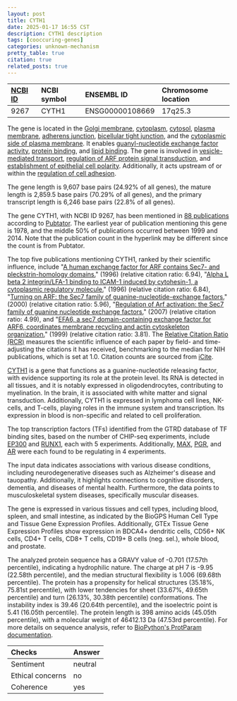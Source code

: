 ```yaml
---
layout: post
title: CYTH1
date: 2025-01-17 16:55 CST
description: CYTH1 description
tags: [cooccuring-genes]
categories: unknown-mechanism
pretty_table: true
citation: true
related_posts: true
---
```




| [NCBI ID](https://www.ncbi.nlm.nih.gov/gene/9267) | NCBI symbol | ENSEMBL ID | Chromosome location |
| :-------- | :------- | :-------- | :------- |
| 9267  | CYTH1 | ENSG00000108669 | 17q25.3 |



The gene is located in the [Golgi membrane](https://amigo.geneontology.org/amigo/term/GO:0000139), [cytoplasm](https://amigo.geneontology.org/amigo/term/GO:0005737), [cytosol](https://amigo.geneontology.org/amigo/term/GO:0005829), [plasma membrane](https://amigo.geneontology.org/amigo/term/GO:0005886), [adherens junction](https://amigo.geneontology.org/amigo/term/GO:0005912), [bicellular tight junction](https://amigo.geneontology.org/amigo/term/GO:0005923), and the [cytoplasmic side of plasma membrane](https://amigo.geneontology.org/amigo/term/GO:0009898). It enables [guanyl-nucleotide exchange factor activity](https://amigo.geneontology.org/amigo/term/GO:0005085), [protein binding](https://amigo.geneontology.org/amigo/term/GO:0005515), and [lipid binding](https://amigo.geneontology.org/amigo/term/GO:0008289). The gene is involved in [vesicle-mediated transport](https://amigo.geneontology.org/amigo/term/GO:0016192), [regulation of ARF protein signal transduction](https://amigo.geneontology.org/amigo/term/GO:0032012), and [establishment of epithelial cell polarity](https://amigo.geneontology.org/amigo/term/GO:0090162). Additionally, it acts upstream of or within the [regulation of cell adhesion](https://amigo.geneontology.org/amigo/term/GO:0030155).


The gene length is 9,607 base pairs (24.92% of all genes), the mature length is 2,859.5 base pairs (70.29% of all genes), and the primary transcript length is 6,246 base pairs (22.8% of all genes).


The gene CYTH1, with NCBI ID 9267, has been mentioned in [88 publications](https://pubmed.ncbi.nlm.nih.gov/?term=%22CYTH1%22) according to [Pubtator](https://academic.oup.com/nar/article/47/W1/W587/5494727). The earliest year of publication mentioning this gene is 1978, and the middle 50% of publications occurred between 1999 and 2014. Note that the publication count in the hyperlink may be different since the count is from Pubtator.


The top five publications mentioning CYTH1, ranked by their scientific influence, include "[A human exchange factor for ARF contains Sec7- and pleckstrin-homology domains.](https://pubmed.ncbi.nlm.nih.gov/8945478)" (1996) (relative citation ratio: 6.94), "[Alpha L beta 2 integrin/LFA-1 binding to ICAM-1 induced by cytohesin-1, a cytoplasmic regulatory molecule.](https://pubmed.ncbi.nlm.nih.gov/8706128)" (1996) (relative citation ratio: 6.84), "[Turning on ARF: the Sec7 family of guanine-nucleotide-exchange factors.](https://pubmed.ncbi.nlm.nih.gov/10652516)" (2000) (relative citation ratio: 5.96), "[Regulation of Arf activation: the Sec7 family of guanine nucleotide exchange factors.](https://pubmed.ncbi.nlm.nih.gov/17850229)" (2007) (relative citation ratio: 4.99), and "[EFA6, a sec7 domain-containing exchange factor for ARF6, coordinates membrane recycling and actin cytoskeleton organization.](https://pubmed.ncbi.nlm.nih.gov/10075920)" (1999) (relative citation ratio: 3.81). The [Relative Citation Ratio (RCR)](https://journals.plos.org/plosbiology/article?id=10.1371/journal.pbio.1002541) measures the scientific influence of each paper by field- and time-adjusting the citations it has received, benchmarking to the median for NIH publications, which is set at 1.0. Citation counts are sourced from [iCite](https://icite.od.nih.gov).


[CYTH1](https://www.proteinatlas.org/ENSG00000108669-CYTH1) is a gene that functions as a guanine-nucleotide releasing factor, with evidence supporting its role at the protein level. Its RNA is detected in all tissues, and it is notably expressed in oligodendrocytes, contributing to myelination. In the brain, it is associated with white matter and signal transduction. Additionally, CYTH1 is expressed in lymphoma cell lines, NK-cells, and T-cells, playing roles in the immune system and transcription. Its expression in blood is non-specific and related to cell proliferation.


The top transcription factors (TFs) identified from the GTRD database of TF binding sites, based on the number of CHIP-seq experiments, include [EP300](https://www.ncbi.nlm.nih.gov/gene/2033) and [RUNX1](https://www.ncbi.nlm.nih.gov/gene/861), each with 5 experiments. Additionally, [MAX](https://www.ncbi.nlm.nih.gov/gene/4149), [PGR](https://www.ncbi.nlm.nih.gov/gene/5241), and [AR](https://www.ncbi.nlm.nih.gov/gene/367) were each found to be regulating in 4 experiments.



The input data indicates associations with various disease conditions, including neurodegenerative diseases such as Alzheimer's disease and tauopathy. Additionally, it highlights connections to cognitive disorders, dementia, and diseases of mental health. Furthermore, the data points to musculoskeletal system diseases, specifically muscular diseases.



The gene is expressed in various tissues and cell types, including blood, spleen, and small intestine, as indicated by the BioGPS Human Cell Type and Tissue Gene Expression Profiles. Additionally, GTEx Tissue Gene Expression Profiles show expression in BDCA4+ dendritic cells, CD56+ NK cells, CD4+ T cells, CD8+ T cells, CD19+ B cells (neg. sel.), whole blood, and prostate.




The analyzed protein sequence has a GRAVY value of -0.701 (17.57th percentile), indicating a hydrophilic nature. The charge at pH 7 is -9.95 (22.58th percentile), and the median structural flexibility is 1.006 (69.68th percentile). The protein has a propensity for helical structures (35.18%, 75.81st percentile), with lower tendencies for sheet (33.67%, 49.65th percentile) and turn (26.13%, 30.38th percentile) conformations. The instability index is 39.46 (20.64th percentile), and the isoelectric point is 5.41 (16.05th percentile). The protein length is 398 amino acids (45.05th percentile), with a molecular weight of 46412.13 Da (47.53rd percentile). For more details on sequence analysis, refer to [BioPython's ProtParam documentation](https://biopython.org/docs/1.75/api/Bio.SeqUtils.ProtParam.html).





| Checks    | Answer |
| :-------- | :------- |
| Sentiment  | neutral   |
| Ethical concerns | no     |
| Coherence    | yes    |